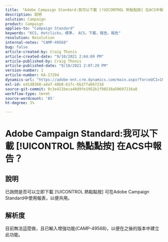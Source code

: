 ```yaml
---
title: 「Adobe Campaign Standard:我可以下載 [!UICONTROL 熱點點按] 在ACS中報告？」
description: 說明
solution: Campaign
product: Campaign
applies-to: "Campaign Standard"
keywords: "KCS, Hotclicks，標準， ACS，下載，報告，報告"
resolution: Resolution
internal-notes: "CAMP-49568"
bug: false
article-created-by: Craig Thonis
article-created-date: "9/10/2021 2:04:09 PM"
article-published-by: Craig Thonis
article-published-date: "9/10/2021 2:07:29 PM"
version-number: 1
article-number: KA-17294
dynamics-url: "https://adobe-ent.crm.dynamics.com/main.aspx?forceUCI=1&pagetype=entityrecord&etn=knowledgearticle&id=55d3edf4-3f12-ec11-b6e6-000d3a597bfc"
exl-id: e41d8368-a4af-48b0-b1fc-6b2ffa667218
source-git-commit: 0c3e421beca46d9fe1952b1f98538a50697216a0
workflow-type: tm+mt
source-wordcount: '85'
ht-degree: 3%

---
```


# Adobe Campaign Standard:我可以下載 [!UICONTROL 熱點點按] 在ACS中報告？

## 說明


已詢問是否可以立即下載 [!UICONTROL 熱點點按] 可在Adobe Campaign Standard中使用報表，以便共用。


## 解析度


目前無法這麼做，且已輸入增強功能(CAMP-49568)，以便在之後的版本中建立此功能。
